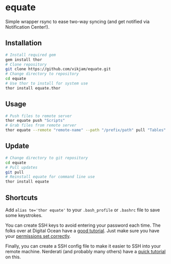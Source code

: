 # equate
Simple wrapper rsync to ease two-way syncing (and get notified via Notification Center!).

## Installation

```Bash
# Install required gem
gem install thor
# Clone repository
git clone https://github.com/vikjam/equate.git
# Change directory to repository
cd equate
# Use thor to install for system use
thor install equate.thor
```

## Usage
```Bash
# Push files to remote server
thor equate push "Scripts"
# Grab files from remote server
thor equate --remote "remote-name" --path "/prefix/path" pull "Tables"
```

## Update
```Bash
# Change directory to git repository
cd equate
# Pull updates
git pull
# Reinstall equate for command line use
thor install equate
```

## Shortcuts
Add ``alias te='thor equate'`` to your ``.bash_profile`` or ``.bashrc`` file to save some keystrokes.

You can create SSH keys to avoid entering your password each time. The folks over at Digital Ocean have a [good tutorial](https://www.digitalocean.com/community/tutorials/how-to-set-up-ssh-keys--2). Just make sure you have your [permissions set correctly](http://unix.stackexchange.com/questions/36540/why-am-i-still-getting-a-password-prompt-with-ssh-with-public-key-authentication).

Finally, you can create a SSH config file to make it easier to SSH into your remote machine. Nerderati (and probably many others) have a [quick tutorial](http://nerderati.com/2011/03/17/simplify-your-life-with-an-ssh-config-file/) on this.

